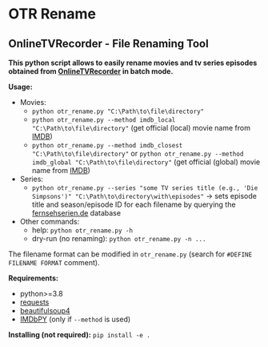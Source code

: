 # OTR Rename
<h2> OnlineTVRecorder - File Renaming Tool </h2>

<large>**This python script allows to easily rename movies and tv series episodes obtained from [OnlineTVRecorder](https://onlinetvrecorder.com/) in batch mode.**</large>

**Usage:**
- Movies:
  - `python otr_rename.py "C:\Path\to\file\directory"` 
  - `python otr_rename.py --method imdb_local "C:\Path\to\file\directory"` (get official (local) movie name from [IMDB](https://imdb.com/))
  - `python otr_rename.py --method imdb_closest "C:\Path\to\file\directory"` or `python otr_rename.py --method imdb_global "C:\Path\to\file\directory"` (get official (global) movie name from [IMDB](https://imdb.com/))
- Series:
  - `python otr_rename.py --series "some TV series title (e.g., 'Die Simpsons')" "C:\Path\to\directory\with\episodes"` → sets episode title and season/episode ID for each filename by querying the [fernsehserien.de](https://www.fernsehserien.de/) database
- Other commands:
  - help: `python otr_rename.py -h`
  - dry-run (no renaming): `python otr_rename.py -n ...`

The filename format can be modified in `otr_rename.py` (search for `#DEFINE FILENAME FORMAT` comment).

**Requirements:**
- python>=3.8
- [requests](https://pypi.org/project/requests/)
- [beautifulsoup4](https://beautiful-soup-4.readthedocs.io/en/latest/)
- [IMDbPY](https://github.com/alberanid/imdbpy) (only if `--method` is used)

**Installing (not required):**
`pip install -e .`
